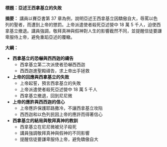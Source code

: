 **標題：亞述王西拿基立的失敗**

**摘要：**
講員以賽亞書第 37 章為例，說明亞述王西拿基立因驕傲自大，辱罵以色列的聖者，而遭到上帝的懲罰。上帝派遣使者殺死亞述營中 18 萬 5 千人，迫使西拿基立撤退。講員強調，敬拜真神與假神對人生的影響截然不同，並提醒信徒要謙卑服侍上帝，避免重蹈亞述的覆轍。

**大綱：**

* **西拿基立的恐嚇與西西迦的禱告**
    * 西拿基立第二次派使者恐嚇西西迦
    * 西西迦進聖殿禱告，求上帝出手拯救
* **上帝的回應與西拿基立的失敗**
    * 上帝起誓，預言西拿基立的失敗
    * 上帝派遣使者殺死亞述營中 18 萬 5 千人
    * 西拿基立撤退，回到尼尼微
* **上帝的應許與西西迦的信心**
    * 上帝應許保護耶路撒冷，不讓西拿基立攻陷
    * 西西迦和以色列民因上帝的應許而得著信心
* **西拿基立的結局與敬拜真神的教訓**
    * 西拿基立在尼尼微被兒子殺死
    * 講員強調敬拜真神與假神的不同影響
    * 提醒信徒要謙卑服侍上帝，避免驕傲自大